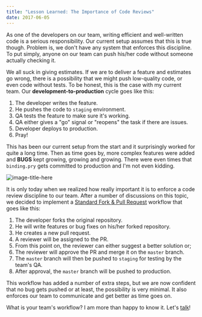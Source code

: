 ```yaml
---
title: "Lesson Learned: The Importance of Code Reviews"
date: 2017-06-05
---
```


As one of the developers on our team, writing efficient and well-written code is a serious responsibility. Our current setup assumes that this is true though. Problem is, we don't have any system that enforces this discipline. To put simply, anyone on our team can push his/her code without someone actually checking it.

We all suck in giving estimates. If we are to deliver a feature and estimates go wrong, there is a possibility that we might push low-quality code, or even code without tests. To be honest, this is the case with my current team. Our **development-to-production**
cycle goes like this:

1. The developer writes the feature.
2. He pushes the code to `staging` environment.
3. QA tests the feature to make sure it's working.
4. QA either gives a "go" signal or "reopens" the task if there are issues.
5. Developer deploys to production.
6. Pray!

This has been our current setup from the start and it surprisingly worked for quite a long time. Then as time goes by, more complex features were added and **BUGS** kept growing, growing and growing. There were even times that `binding.pry` gets committed to production and I'm not even kidding.

![image-title-here](/importance-of-code-review.png)

It is only today when we realized how really important it is to enforce a code review discipline to our team. After a number of
discussions on this topic, we decided to implement a <a href="https://gist.github.com/Chaser324/ce0505fbed06b947d962">Standard Fork & Pull Request</a> workflow that goes like this:

1. The developer forks the original repository.
2. He will write features or bug fixes on his/her forked repository.
3. He creates a new pull request.
4. A reviewer will be assigned to the PR.
5. From this point on, the reviewer can either suggest a better solution or;
6. The reviewer will approve the PR and merge it on the `master` branch.
7. The `master` branch will then be pushed to `staging` for testing by the team's QA.
8. After approval, the `master` branch will be pushed to production.

This workflow has added a number of extra steps, but we are now confident that no bug gets pushed or at least, the possibility is very minimal. It also enforces our team to communicate and get better as time goes on.

What is your team's workflow? I am more than happy to know it. Let's <a href="mailto:{{site.email}}">talk</a>!
